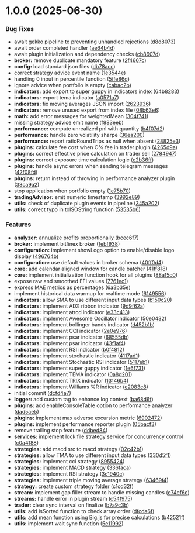 # 1.0.0 (2025-06-30)

### Bug Fixes

- await gekko pipeline to preventing unhandled rejections ([d8d8073](https://github.com/youtix/gekko2/commit/d8d80737789de2eb9c28c51e39825ab2e6c62c15))
- await order completed handler ([ae64b4d](https://github.com/youtix/gekko2/commit/ae64b4d6ab9b6564c13a724daa356d94d89d6117))
- await plugin initialization and dependency checks ([cb8607d](https://github.com/youtix/gekko2/commit/cb8607dbdb8a82625b597703d148a7f4c0c6b192))
- **broker:** remove duplicate mandatory feature ([2f4667c](https://github.com/youtix/gekko2/commit/2f4667c071c85276737a95ab7c1e2823fefcdda0))
- **config:** load standard json files ([db78acc](https://github.com/youtix/gekko2/commit/db78acc797aedc379fd78b8efc8e8b98cd602dcf))
- correct strategy advice event name ([1e3544e](https://github.com/youtix/gekko2/commit/1e3544e637abe45f5a3b2fc4c6515493e6d84afb))
- handling 0 input in percentile function ([5ffe86d](https://github.com/youtix/gekko2/commit/5ffe86d36c93cd3ddc0b35b0bd026fa0f29e01bd))
- ignore advice when portfolio is empty ([cabac2b](https://github.com/youtix/gekko2/commit/cabac2b73ed8a1ad027e39dc000d9f8b1a0cf049))
- **indicators:** add export to super guppy in indicators index ([64b8283](https://github.com/youtix/gekko2/commit/64b82833961e8a26ea2497450d10255348317818))
- **indicators:** export tema indicator ([a0571a7](https://github.com/youtix/gekko2/commit/a0571a726fa2495a4aa183dafa9e99acd912f88b))
- **indicators:** fix moving averages JSON import ([2623936](https://github.com/youtix/gekko2/commit/26239369fe03ee8de14248a3db8f5cef7750dcaa))
- **indicators:** remove unused export from index file ([08b63e6](https://github.com/youtix/gekko2/commit/08b63e640500eb1c7f66476c976ac7e3ef95e01a))
- **math:** add error messages for weightedMean ([304f741](https://github.com/youtix/gekko2/commit/304f7410e249466fca51b7b337033b96748b0de2))
- missing strategy advice emit name ([f883eeb](https://github.com/youtix/gekko2/commit/f883eeb5c622f29971812f0beb77ebdb037d95b7))
- **performance:** compute unrealized pnl with quantity ([b4f07d2](https://github.com/youtix/gekko2/commit/b4f07d291278ea7f71d6fcb1f6b675b36446ef8d))
- **performance:** handle zero volatility sharpe ([36ea200](https://github.com/youtix/gekko2/commit/36ea2004bbbeed2452119db44e8f2063ff75f6ba))
- **performance:** report ratioRoundTrips as null when absent ([28825e3](https://github.com/youtix/gekko2/commit/28825e3f21924bae1535d3bb633aded315aa610a))
- **plugins:** calculate fee cost when O% fee in trader plugin ([4265d9a](https://github.com/youtix/gekko2/commit/4265d9ab4e2cb765d355ce60e60d1747c559f732))
- **plugins:** correct effective price calculation on trader sell ([2784947](https://github.com/youtix/gekko2/commit/2784947b0c87097bd9036710646a78472e672ce9))
- **plugins:** correct exposure time calculation logic ([e2b36ff](https://github.com/youtix/gekko2/commit/e2b36ff941af01f0351f6851ab9ef8db77d3a9f0))
- **plugins:** handle async errors when sending telegram messages ([42f08fd](https://github.com/youtix/gekko2/commit/42f08fd35acc799845cee14717d62a5a8bcec67b))
- **plugins:** return instead of throwing in performance analyzer plugin ([33ca9a2](https://github.com/youtix/gekko2/commit/33ca9a284095f815885ca1d18dfd51361722945f))
- stop application when portfolio empty ([1e75b70](https://github.com/youtix/gekko2/commit/1e75b7070d5a1ed5871e6acd3f8e6c409b8a8970))
- **tradingAdvisor:** emit numeric timestamp ([3992e89](https://github.com/youtix/gekko2/commit/3992e89c3b7d9097f2d5ee0d2972396f54aea8b5))
- **utils:** check of duplicate plugin events in pipeline ([345a202](https://github.com/youtix/gekko2/commit/345a20244cbfbced6dd97740834c4f9b939a86e0))
- **utils:** correct typo in toISOString function ([53535b6](https://github.com/youtix/gekko2/commit/53535b6f8e47419554eb765ed7c510fb5c99d60e))

### Features

- **analyzer:** annualize profits proportionally ([bcec6f7](https://github.com/youtix/gekko2/commit/bcec6f750a898e6be566ff11d51008fb565ee767))
- **broker:** implement bitfinex broker ([1ebf938](https://github.com/youtix/gekko2/commit/1ebf938cac85d6f6715191a331fea17a50569354))
- **configuration:** implement showLogo option to enable/disable logo display ([496764b](https://github.com/youtix/gekko2/commit/496764bb5d7dd9f12f21674ff71c892ad9eb10e8))
- **configuration:** use default values in broker schema ([40ff0d4](https://github.com/youtix/gekko2/commit/40ff0d42f2628ba938e917ef09def535160cef99))
- **core:** add calendar aligned window for candle batcher ([41ff818](https://github.com/youtix/gekko2/commit/41ff818c118be3e1649915a9fd93918fe0406082))
- **core:** implement initialization function hook for all plugins ([88a15c0](https://github.com/youtix/gekko2/commit/88a15c057169c0177670fe3c96128a9b7aa583ea))
- expose raw and smoothed EFI values ([7761ec1](https://github.com/youtix/gekko2/commit/7761ec1d3f8ee9b90b159d7ecfedecb55502c108))
- express MAE metrics as percentages ([6a3b35e](https://github.com/youtix/gekko2/commit/6a3b35ec0af0e5a6802c67c9e51fd6d70f66c043))
- implement historical data warmup for realtime mode ([6149556](https://github.com/youtix/gekko2/commit/6149556db546196766cfbd0ca1b422f30b33b048))
- **indicators:** allow SMA to use different input data types ([b150c20](https://github.com/youtix/gekko2/commit/b150c20c05ae9b793eaccdd9899942e05c83bcaf))
- **indicators:** implement ADX ribbon indicator ([9d9f62a](https://github.com/youtix/gekko2/commit/9d9f62a2d55230b4c6858e841c113f5982905813))
- **indicators:** implement atrcd indicator ([e33c413](https://github.com/youtix/gekko2/commit/e33c4131b18b24a76705fc4ac97ed6cc36cd2dd3))
- **indicators:** implement Awesome Oscillator indicator ([50e0432](https://github.com/youtix/gekko2/commit/50e04327ee9cd7e84e43889639574a567886a1e9))
- **indicators:** implement bollinger bands indicator ([d452b1b](https://github.com/youtix/gekko2/commit/d452b1b8036be3528c685caf3443216d42a21ce5))
- **indicators:** implement CCI indicator ([2e0e976](https://github.com/youtix/gekko2/commit/2e0e976640c733e0a897e825362feeec3e057adb))
- **indicators:** implement psar indicator ([68555db](https://github.com/youtix/gekko2/commit/68555db47013d690c1cbaee635bc05f748c4c615))
- **indicators:** implement psar indicator ([43f1af4](https://github.com/youtix/gekko2/commit/43f1af45cf897b0bdd5883f0a0a8a3cbd598face))
- **indicators:** implement RSI indicator ([b0f4812](https://github.com/youtix/gekko2/commit/b0f48121ad6a08ae43464066a2589f0fd2964c94))
- **indicators:** implement stochastic indicator ([4117ad1](https://github.com/youtix/gekko2/commit/4117ad1cd760dcea1b919800568caa6fdd12aa4f))
- **indicators:** implement Stochastic RSI indicator ([5117eb1](https://github.com/youtix/gekko2/commit/5117eb150fff46bc6e29d76727e63af68b96d4b8))
- **indicators:** implement super guppy indicator ([1e6f731](https://github.com/youtix/gekko2/commit/1e6f731a5548af11b2d79806b22e355e7adfa597))
- **indicators:** implement TEMA indicator ([0a8d201](https://github.com/youtix/gekko2/commit/0a8d201c4f007c6bfba6fbe35171e8fdac563a52))
- **indicators:** implement TRIX indicator ([13146b4](https://github.com/youtix/gekko2/commit/13146b4c6caa0842c955c6b1f12e73f48c4b7e1d))
- **indicators:** implement Williams %R indicator ([e2083c8](https://github.com/youtix/gekko2/commit/e2083c888980fd34ef0abfe5f7b501e0e1feb9d3))
- initial commit ([dcfd4a7](https://github.com/youtix/gekko2/commit/dcfd4a79de937bd4017026e7d02f6f7eabb1f945))
- **logger:** add custom tag to enhance log context ([ba68d6f](https://github.com/youtix/gekko2/commit/ba68d6fb0f2f1d8450811e1e47d4a42efef69dea))
- **plugins:** add enableConsoleTable option to performance analyzer ([dad5ae5](https://github.com/youtix/gekko2/commit/dad5ae51a38294de04cec23c6cba45e4357b4685))
- **plugins:** implement max adverse excursion metric ([6902472](https://github.com/youtix/gekko2/commit/69024729efbeb61429b7634714e28420f3da118d))
- **plugins:** implement performance reporter plugin ([05bacf3](https://github.com/youtix/gekko2/commit/05bacf3896faa2f960426d4a62b313668bcd42fb))
- remove trailing stop feature ([ddbed84](https://github.com/youtix/gekko2/commit/ddbed8465541c8f3efc917fa79f8a4ec0558b291))
- **services:** implement lock file strategy service for concurrency control ([c0a4188](https://github.com/youtix/gekko2/commit/c0a41881288bb93d447c0613e1670129ad7eae84))
- **strategies:** add macd src to macd strategy ([02c42b1](https://github.com/youtix/gekko2/commit/02c42b1a394899237adac315a3a8205946f4cde9))
- **strategies:** allow TMA to use different input data types ([330d5f1](https://github.com/youtix/gekko2/commit/330d5f1b76af409274e0638db111c22a8ee695f2))
- **strategies:** implement cci strategy ([8955424](https://github.com/youtix/gekko2/commit/8955424ec53138a6376ab737d4a344a5d03b8a3d))
- **strategies:** implement MACD strategy ([336faca](https://github.com/youtix/gekko2/commit/336faca5e1c7cae818ec28647ef8ed95762e845e))
- **strategies:** implement RSI strategy ([3e1940c](https://github.com/youtix/gekko2/commit/3e1940cd435a21fc3f93086470fd53409c621927))
- **strategies:** implement triple moving average strategy ([63469f4](https://github.com/youtix/gekko2/commit/63469f4f26d83e85693d6c2b33f4a0dee1a0e03a))
- **strategy:** create custom strategy folder ([c1cd32f](https://github.com/youtix/gekko2/commit/c1cd32f860e8230380753932963e009a1b00e328))
- **stream:** implement gap filler stream to handle missing candles ([e74ef6c](https://github.com/youtix/gekko2/commit/e74ef6ce17926cb97214ec0f021c9277068f2e97))
- **streams:** handle error in plugin stream ([c54f975](https://github.com/youtix/gekko2/commit/c54f975caa5cce37194d9db8fafe2b3fb111eea0))
- **trader:** clear sync interval on finalize ([b7a9c3b](https://github.com/youtix/gekko2/commit/b7a9c3b8e9bf2909beee6b0e66a13f9632d0a616))
- **utils:** add isSorted function to check array order ([dfcda6f](https://github.com/youtix/gekko2/commit/dfcda6fb9ecc66700b5bf65a00a893196486b01d))
- **utils:** add mean function using Big.js for precise calculations ([b42521f](https://github.com/youtix/gekko2/commit/b42521f3bc8294deaee9ecea88b39832eb152bbf))
- **utils:** implement wait sync function ([5e11992](https://github.com/youtix/gekko2/commit/5e119922d6698bafd7afca888ee4a8a96b519291))
